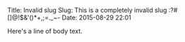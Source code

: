 Title: Invalid slug
Slug: This is a completely invalid slug :?#[]@!$&'()*+,;=._~-
Date: 2015-08-29 22:01

Here's a line of body text.
